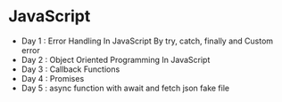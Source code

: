 # JavaScript

- Day 1 : Error Handling In JavaScript By try, catch, finally and Custom error
- Day 2 : Object Oriented Programming In JavaScript
- Day 3 : Callback Functions
- Day 4 : Promises
- Day 5 : async function with await and fetch json fake file
